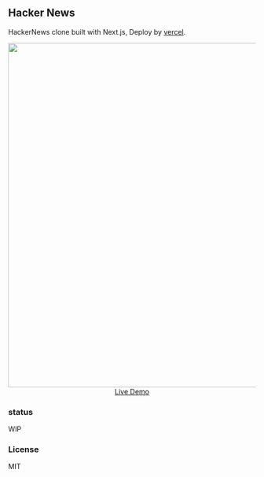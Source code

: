 ## Hacker News

HackerNews clone built with Next.js, Deploy by [vercel](https://vercel.com/).

<p align="center">
  <a href="https://hacker-news.vercel.kuangpf.com/top" target="_blank">
    <img src="https://user-images.githubusercontent.com/20694238/137627820-8c86996f-34a6-4fcf-8974-6e2d9e81619e.png" width="700px">
    <br>
    Live Demo
  </a>
</p>

### status

WIP

### License

MIT
